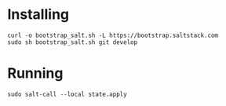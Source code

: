 
# Installing

```
curl -o bootstrap_salt.sh -L https://bootstrap.saltstack.com
sudo sh bootstrap_salt.sh git develop
```


# Running

```
sudo salt-call --local state.apply
```

